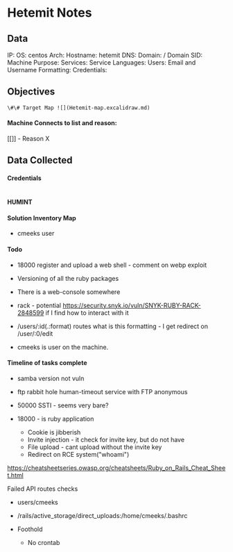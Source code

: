 # Hetemit Notes

## Data 

IP: 
OS: centos
Arch:
Hostname: hetemit
DNS:
Domain:  / Domain SID:
Machine Purpose: 
Services:
Service Languages:
Users:
Email and Username Formatting:
Credentials:

## Objectives

`\#\# Target Map ![](Hetemit-map.excalidraw.md)`

#### Machine Connects to list and reason:

[[]] - Reason X

## Data Collected

#### Credentials
```
```

#### HUMINT


#### Solution Inventory Map

- cmeeks user

#### Todo 


- 18000 register and upload a web shell - comment on webp exploit
- Versioning of all the ruby packages 

- There is a web-console somewhere
- rack - potential https://security.snyk.io/vuln/SNYK-RUBY-RACK-2848599 if I find how to interact with it
- /users/:id(.:format) routes what is this formatting - I get redirect on /user/:0/edit

- cmeeks is user on the machine.

#### Timeline of tasks complete

- samba version not vuln 
- ftp rabbit hole human-timeout service with FTP anonymous
- 50000 SSTI - seems very bare? 

- 18000 - is ruby application
	- Cookie is jibberish
	- Invite injection - it check for invite key, but do not have
	- File upload - cant upload without the invite key
	- Redirect on RCE system("whoami")

https://cheatsheetseries.owasp.org/cheatsheets/Ruby_on_Rails_Cheat_Sheet.html

Failed API routes checks
- users/cmeeks
- /rails/active_storage/direct_uploads:/home/cmeeks/.bashrc


- Foothold 
	- No crontab